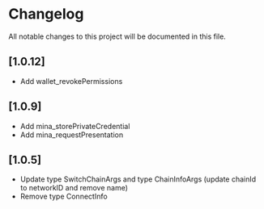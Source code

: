 # Changelog
All notable changes to this project will be documented in this file.

## [1.0.12]
- Add wallet_revokePermissions

## [1.0.9]
- Add mina_storePrivateCredential
- Add mina_requestPresentation

## [1.0.5]
- Update type SwitchChainArgs and type ChainInfoArgs (update chainId to networkID and remove name)
- Remove type ConnectInfo